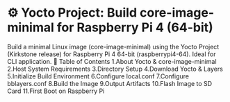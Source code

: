 # ⚙️ Yocto Project: Build core-image-minimal for Raspberry Pi 4 (64-bit)

Build a minimal Linux image (core-image-minimal) using the Yocto Project (Kirkstone release) for Raspberry Pi 4 64-bit (raspberrypi4-64). Ideal for CLI application.
📌 Table of Contents
1.About Yocto & core-image-minimal
2.Host System Requirements
3.Directory Setup
4.Download Yocto & Layers
5.Initialize Build Environment
6.Configure local.conf
7.Configure bblayers.conf
8.Build the Image
9.Output Artifacts
10.Flash Image to SD Card
11.First Boot on Raspberry Pi
